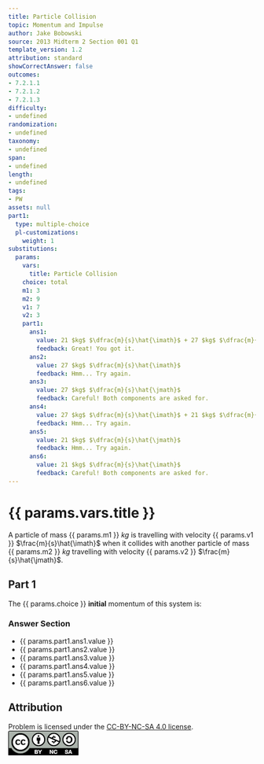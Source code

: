 ```yaml
---
title: Particle Collision
topic: Momentum and Impulse
author: Jake Bobowski
source: 2013 Midterm 2 Section 001 Q1
template_version: 1.2
attribution: standard
showCorrectAnswer: false
outcomes:
- 7.2.1.1
- 7.2.1.2
- 7.2.1.3
difficulty:
- undefined
randomization:
- undefined
taxonomy:
- undefined
span:
- undefined
length:
- undefined
tags:
- PW
assets: null
part1:
  type: multiple-choice
  pl-customizations:
    weight: 1
substitutions:
  params:
    vars:
      title: Particle Collision
    choice: total
    m1: 3
    m2: 9
    v1: 7
    v2: 3
    part1:
      ans1:
        value: 21 $kg$ $\dfrac{m}{s}\hat{\imath}$ + 27 $kg$ $\dfrac{m}{s}\hat{\jmath}$
        feedback: Great! You got it.
      ans2:
        value: 27 $kg$ $\dfrac{m}{s}\hat{\imath}$
        feedback: Hmm... Try again.
      ans3:
        value: 27 $kg$ $\dfrac{m}{s}\hat{\jmath}$
        feedback: Careful! Both components are asked for.
      ans4:
        value: 27 $kg$ $\dfrac{m}{s}\hat{\imath}$ + 21 $kg$ $\dfrac{m}{s}\hat{\jmath}$
        feedback: Hmm... Try again.
      ans5:
        value: 21 $kg$ $\dfrac{m}{s}\hat{\jmath}$
        feedback: Hmm... Try again.
      ans6:
        value: 21 $kg$ $\dfrac{m}{s}\hat{\imath}$
        feedback: Careful! Both components are asked for.
---
```

# {{ params.vars.title }}
A particle of mass {{ params.m1 }} $kg$ is travelling with velocity {{ params.v1 }} $\frac{m}{s}\hat{\imath}$ when it collides with another particle of mass {{ params.m2 }} $kg$ travelling with velocity {{ params.v2 }} $\frac{m}{s}\hat{\jmath}$.

## Part 1

The {{ params.choice }} **initial** momentum of this system is:

### Answer Section

- {{ params.part1.ans1.value }}
- {{ params.part1.ans2.value }}
- {{ params.part1.ans3.value }}
- {{ params.part1.ans4.value }}
- {{ params.part1.ans5.value }}
- {{ params.part1.ans6.value }}

## Attribution

Problem is licensed under the [CC-BY-NC-SA 4.0 license](https://creativecommons.org/licenses/by-nc-sa/4.0/).<br> ![The Creative Commons 4.0 license requiring attribution-BY, non-commercial-NC, and share-alike-SA license.](https://raw.githubusercontent.com/firasm/bits/master/by-nc-sa.png)